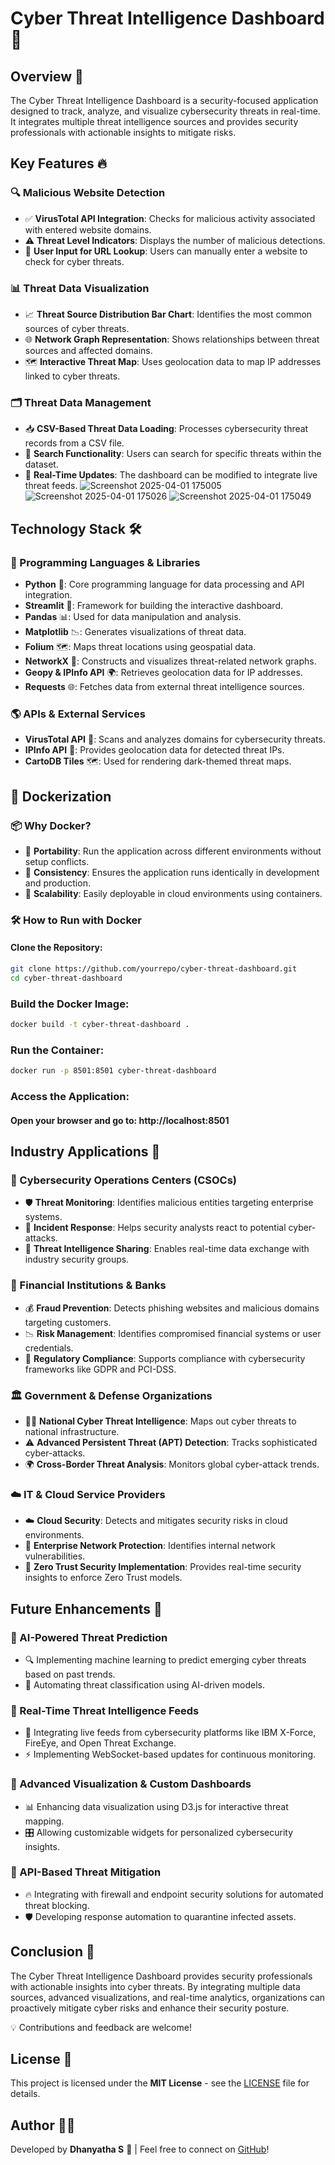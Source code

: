 # Cyber Threat Intelligence Dashboard 🚀

## Overview 📌
The Cyber Threat Intelligence Dashboard is a security-focused application designed to track, analyze, and visualize cybersecurity threats in real-time. It integrates multiple threat intelligence sources and provides security professionals with actionable insights to mitigate risks.

## Key Features 🔥
### 🔍 Malicious Website Detection
- ✅ **VirusTotal API Integration**: Checks for malicious activity associated with entered website domains.
- ⚠️ **Threat Level Indicators**: Displays the number of malicious detections.
- 🔗 **User Input for URL Lookup**: Users can manually enter a website to check for cyber threats.

### 📊 Threat Data Visualization
- 📈 **Threat Source Distribution Bar Chart**: Identifies the most common sources of cyber threats.
- 🌐 **Network Graph Representation**: Shows relationships between threat sources and affected domains.
- 🗺️ **Interactive Threat Map**: Uses geolocation data to map IP addresses linked to cyber threats.

### 🗂️ Threat Data Management
- 📥 **CSV-Based Threat Data Loading**: Processes cybersecurity threat records from a CSV file.
- 🔎 **Search Functionality**: Users can search for specific threats within the dataset.
- 🔄 **Real-Time Updates**: The dashboard can be modified to integrate live threat feeds.
![Screenshot 2025-04-01 175005](https://github.com/user-attachments/assets/88a8cad1-7aa6-4b29-ac52-bb0a6f07077d)
![Screenshot 2025-04-01 175026](https://github.com/user-attachments/assets/3e9fc490-1ca2-4c5d-9ba1-d232a4bc3115)
![Screenshot 2025-04-01 175049](https://github.com/user-attachments/assets/e1d088b1-a635-47a3-bd9a-935615dad217)

## Technology Stack 🛠️
### 📝 Programming Languages & Libraries
- **Python** 🐍: Core programming language for data processing and API integration.
- **Streamlit** 🎨: Framework for building the interactive dashboard.
- **Pandas** 📊: Used for data manipulation and analysis.
- **Matplotlib** 📉: Generates visualizations of threat data.
- **Folium** 🗺️: Maps threat locations using geospatial data.
- **NetworkX** 🔗: Constructs and visualizes threat-related network graphs.
- **Geopy & IPInfo API** 🌍: Retrieves geolocation data for IP addresses.
- **Requests** 🌐: Fetches data from external threat intelligence sources.

### 🌎 APIs & External Services
- **VirusTotal API** 🦠: Scans and analyzes domains for cybersecurity threats.
- **IPInfo API** 📌: Provides geolocation data for detected threat IPs.
- **CartoDB Tiles** 🗺️: Used for rendering dark-themed threat maps.
## 🐳 Dockerization

### 📦 Why Docker?
- 🚀 **Portability**: Run the application across different environments without setup conflicts.
- 📌 **Consistency**: Ensures the application runs identically in development and production.
- 🔄 **Scalability**: Easily deployable in cloud environments using containers.

### 🛠️ How to Run with Docker
#### Clone the Repository:
```bash
git clone https://github.com/yourrepo/cyber-threat-dashboard.git
cd cyber-threat-dashboard
```
### Build the Docker Image:
```bash
docker build -t cyber-threat-dashboard .
```
### Run the Container:
```bash
docker run -p 8501:8501 cyber-threat-dashboard
```
### Access the Application:
#### Open your browser and go to: http://localhost:8501

## Industry Applications 🏢
### 🔐 Cybersecurity Operations Centers (CSOCs)
- 🛡️ **Threat Monitoring**: Identifies malicious entities targeting enterprise systems.
- 🏃 **Incident Response**: Helps security analysts react to potential cyber-attacks.
- 🔗 **Threat Intelligence Sharing**: Enables real-time data exchange with industry security groups.

### 🏦 Financial Institutions & Banks
- 💰 **Fraud Prevention**: Detects phishing websites and malicious domains targeting customers.
- 📉 **Risk Management**: Identifies compromised financial systems or user credentials.
- 📜 **Regulatory Compliance**: Supports compliance with cybersecurity frameworks like GDPR and PCI-DSS.

### 🏛️ Government & Defense Organizations
- 🏴‍☠️ **National Cyber Threat Intelligence**: Maps out cyber threats to national infrastructure.
- ⚠️ **Advanced Persistent Threat (APT) Detection**: Tracks sophisticated cyber-attacks.
- 🌍 **Cross-Border Threat Analysis**: Monitors global cyber-attack trends.

### ☁️ IT & Cloud Service Providers
- ☁️ **Cloud Security**: Detects and mitigates security risks in cloud environments.
- 🔐 **Enterprise Network Protection**: Identifies internal network vulnerabilities.
- 🚀 **Zero Trust Security Implementation**: Provides real-time security insights to enforce Zero Trust models.

## Future Enhancements 🔮
### 🤖 AI-Powered Threat Prediction
- 🔍 Implementing machine learning to predict emerging cyber threats based on past trends.
- 🚀 Automating threat classification using AI-driven models.

### 📡 Real-Time Threat Intelligence Feeds
- 🔗 Integrating live feeds from cybersecurity platforms like IBM X-Force, FireEye, and Open Threat Exchange.
- ⚡ Implementing WebSocket-based updates for continuous monitoring.

### 🎨 Advanced Visualization & Custom Dashboards
- 📊 Enhancing data visualization using D3.js for interactive threat mapping.
- 🎛️ Allowing customizable widgets for personalized cybersecurity insights.

### 🔄 API-Based Threat Mitigation
- 🔥 Integrating with firewall and endpoint security solutions for automated threat blocking.
- 🛡️ Developing response automation to quarantine infected assets.

## Conclusion 🎯
The Cyber Threat Intelligence Dashboard provides security professionals with actionable insights into cyber threats. By integrating multiple data sources, advanced visualizations, and real-time analytics, organizations can proactively mitigate cyber risks and enhance their security posture.

💡 Contributions and feedback are welcome!

## License 📜
This project is licensed under the **MIT License** - see the [LICENSE](LICENSE) file for details.

## Author 👨‍💻
Developed by **Dhanyatha S** 🚀 | Feel free to connect on [GitHub](https://github.com/Dhanyatha-s)!


